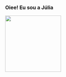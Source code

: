 ### Oiee! Eu sou a Júlia

 <div>
  <a href="https://github.com/juliagomess">
  <img height="180em" src="https://github-readme-stats.vercel.app/api?username=juliagomess&show_icons=true&theme=dracula&include_all_commits=true&count_private=true"/>
  <!-- <img height="180em" src="https://github-readme-stats.vercel.app/api/top-langs/?username=juliagomess&layout=compact&langs_count=7&theme=dracula"/> -->
</div>

##


<!--
**juliagomess/juliagomess** is a ✨ _special_ ✨ repository because its `README.md` (this file) appears on your GitHub profile.

Here are some ideas to get you started:

- 🔭 I’m currently working on ...
- 🌱 I’m currently learning ...
- 👯 I’m looking to collaborate on ...
- 🤔 I’m looking for help with ...
- 💬 Ask me about ...
- 📫 How to reach me: ...
- 😄 Pronouns: ...
- ⚡ Fun fact: ...
-->
